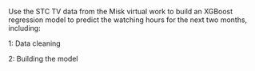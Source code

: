 Use the STC TV data from the Misk virtual work to build an XGBoost regression model to predict the watching hours for the next two months, including:

1: Data cleaning

2: Building the model
